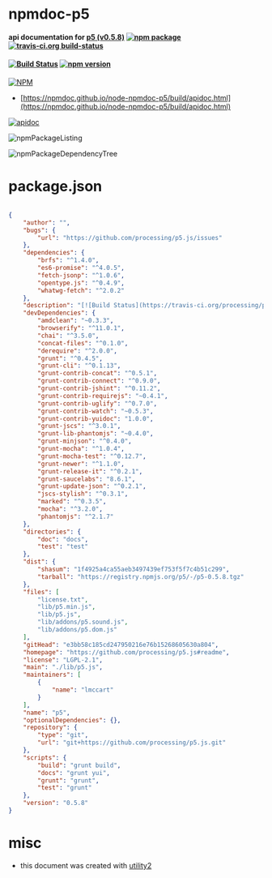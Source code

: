 # npmdoc-p5

#### api documentation for  [p5 (v0.5.8)](https://github.com/processing/p5.js#readme)  [![npm package](https://img.shields.io/npm/v/npmdoc-p5.svg?style=flat-square)](https://www.npmjs.org/package/npmdoc-p5) [![travis-ci.org build-status](https://api.travis-ci.org/npmdoc/node-npmdoc-p5.svg)](https://travis-ci.org/npmdoc/node-npmdoc-p5)

#### [![Build Status](https://travis-ci.org/processing/p5.js.svg?branch=master)](https://travis-ci.org/processing/p5.js) [![npm version](https://badge.fury.io/js/p5.svg)](https://www.npmjs.com/package/p5)

[![NPM](https://nodei.co/npm/p5.png?downloads=true&downloadRank=true&stars=true)](https://www.npmjs.com/package/p5)

- [https://npmdoc.github.io/node-npmdoc-p5/build/apidoc.html](https://npmdoc.github.io/node-npmdoc-p5/build/apidoc.html)

[![apidoc](https://npmdoc.github.io/node-npmdoc-p5/build/screenCapture.buildCi.browser.%252Ftmp%252Fbuild%252Fapidoc.html.png)](https://npmdoc.github.io/node-npmdoc-p5/build/apidoc.html)

![npmPackageListing](https://npmdoc.github.io/node-npmdoc-p5/build/screenCapture.npmPackageListing.svg)

![npmPackageDependencyTree](https://npmdoc.github.io/node-npmdoc-p5/build/screenCapture.npmPackageDependencyTree.svg)



# package.json

```json

{
    "author": "",
    "bugs": {
        "url": "https://github.com/processing/p5.js/issues"
    },
    "dependencies": {
        "brfs": "^1.4.0",
        "es6-promise": "^4.0.5",
        "fetch-jsonp": "^1.0.6",
        "opentype.js": "^0.4.9",
        "whatwg-fetch": "^2.0.2"
    },
    "description": "[![Build Status](https://travis-ci.org/processing/p5.js.svg?branch=master)](https://travis-ci.org/processing/p5.js) [![npm version](https://badge.fury.io/js/p5.svg)](https://www.npmjs.com/package/p5)",
    "devDependencies": {
        "amdclean": "~0.3.3",
        "browserify": "^11.0.1",
        "chai": "^3.5.0",
        "concat-files": "^0.1.0",
        "derequire": "^2.0.0",
        "grunt": "^0.4.5",
        "grunt-cli": "^0.1.13",
        "grunt-contrib-concat": "^0.5.1",
        "grunt-contrib-connect": "^0.9.0",
        "grunt-contrib-jshint": "^0.11.2",
        "grunt-contrib-requirejs": "~0.4.1",
        "grunt-contrib-uglify": "^0.7.0",
        "grunt-contrib-watch": "~0.5.3",
        "grunt-contrib-yuidoc": "1.0.0",
        "grunt-jscs": "^3.0.1",
        "grunt-lib-phantomjs": "~0.4.0",
        "grunt-minjson": "^0.4.0",
        "grunt-mocha": "^1.0.4",
        "grunt-mocha-test": "^0.12.7",
        "grunt-newer": "^1.1.0",
        "grunt-release-it": "^0.2.1",
        "grunt-saucelabs": "8.6.1",
        "grunt-update-json": "^0.2.1",
        "jscs-stylish": "^0.3.1",
        "marked": "^0.3.5",
        "mocha": "^3.2.0",
        "phantomjs": "^2.1.7"
    },
    "directories": {
        "doc": "docs",
        "test": "test"
    },
    "dist": {
        "shasum": "1f4925a4ca55aeb3497439ef753f5f7c4b51c299",
        "tarball": "https://registry.npmjs.org/p5/-/p5-0.5.8.tgz"
    },
    "files": [
        "license.txt",
        "lib/p5.min.js",
        "lib/p5.js",
        "lib/addons/p5.sound.js",
        "lib/addons/p5.dom.js"
    ],
    "gitHead": "e3bb58c185cd247950216e76b15268605630a804",
    "homepage": "https://github.com/processing/p5.js#readme",
    "license": "LGPL-2.1",
    "main": "./lib/p5.js",
    "maintainers": [
        {
            "name": "lmccart"
        }
    ],
    "name": "p5",
    "optionalDependencies": {},
    "repository": {
        "type": "git",
        "url": "git+https://github.com/processing/p5.js.git"
    },
    "scripts": {
        "build": "grunt build",
        "docs": "grunt yui",
        "grunt": "grunt",
        "test": "grunt"
    },
    "version": "0.5.8"
}
```



# misc
- this document was created with [utility2](https://github.com/kaizhu256/node-utility2)
